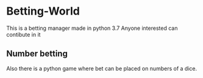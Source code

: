 # Betting-World
This is a betting manager made in python 3.7 
Anyone interested can contibute in it
## Number betting
Also there is a python game where bet can be placed on numbers of a dice.
